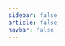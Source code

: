 ```yaml
---
sidebar: false
article: false
navbar: false
---
```


<TimeLinePage :stories="myStories"/>
<br/>



<script setup>
   const myStories = [{
      imageSrc: '',
      title: '期末考试考得奇差无比，真的要反思自己的学习状态了',
      description: '复习的时候总是拿着手机玩，完全没有了上个学期的干劲，哈哈哈，天天也不知道为什么，就喜欢看京东，看闲鱼挑二手显卡，买各种想玩的东西。飘了，真的飘了。怪这个学期的奖学金，怪自己答应当下学期的学术科创部主席，怪自己参加了EL大赛，怪自己太骄傲了。其实想想自己去年也是因为那次模拟考考太好了，心态飘了，高考出了幺蛾子。谦虚使人进步，骄傲使人落后。    这几天考完了数学和高程，都没有发挥很好；离散很简单，马原马马虎虎，微积分难得十分炸裂，估计也不行，这个学期基本没学过英语，听说读写样样不会。 计组和物理将是我下一个发力点！加油！！！！！！ 你麻痹的，老子YAMA还没怕过谁！',
      link:'',
      time:'2025-5-24',
      comments:'',
      showComments:false,
      },{
      imageSrc: '',
      title: '答辩结束-EL比赛不知道能拿什么奖项',
      description: '麻痹的，终于结束了，现在要全力以赴 复习微积分离散数学马原计组高程物理英语读写听说四六级了；昨天晚上还得知我要担任明年的学术科创部主席 我还要去新疆去社会实践',
      link:'',
      time:'2025-5-24',
      comments:'',
      showComments:false,
      },{
      imageSrc: 'https://yamapicgo.oss-cn-nanjing.aliyuncs.com/picgoImage/20250524194821.png',
      title: '满负荷运行的人生',
      description: 'EL交互组比赛95%以上代码是我写的，小组任务是小组长的任务；马上又要期末考试了，哎；明天还有组会。。。',
      link:'',
      time:'2025-5-24',
      comments:'',
      showComments:false,
      },{
      imageSrc: '',
      title: 'No Title',
      description: '今天是母亲节。4月末，英语老师给放了一部黑镜的电影，男主内心最大的恐惧是无法面对自己的母亲。',
      link:'noTitle',
      time:'2025-5-11',
      comments:'',
      showComments:false,
      },{
      imageSrc: '',
      title: '傻逼计组',
      description: '老子上大学上过最垃圾的课之一，作业题和课上讲的内容脱钩，课上学的东西也没有主次，每次点人回答一下智障一样的问题，还很多人回答不出来，作业题这么逆天，也从来不讲，。。',
      link:'',
      time:'2025-4-27',
      comments:'',
      showComments:false,
      },{
      imageSrc: 'https://yamapicgo.oss-cn-nanjing.aliyuncs.com/picgoImage/14038cbc6297c3e6bc90719f92ca674.jpg',
      title: '关关难过关关过',
      description: '人生中第一次答辩，碰上了学期中第二忙的一周；从稿子到ppt，我准备了近一周，背一遍稿子做一题微积分，极限两天复习vjf，虽然周老师上课太慢了，但是给分还是不错的',
      link:'',
      time:'2025-4-16',
      comments:'',
      showComments:false,
      },{
      imageSrc: '',
      title: '',
      description: '好尴尬,今天去交奖学金材料,办公室里有两个我认识的同学,然而老师还当众夸了我,好尴尬;让我很难堪,因为这个学期我感觉学习压力也挺大的,大概率是不会有上学期那么好了',
      link:'',
      time:'2025-4-7',
      comments:'',
      showComments:false,
      },{
      imageSrc: '',
      title: '',
      description: '突然想到一句好笑的话，外表不够吸引人没什么不好的，起码可以收获到很纯洁的异性友谊',
      link:'',
      time:'2025-4-5',
      comments:'',
      showComments:false,
      },{
      imageSrc: '',
      title: '',
      description: '一个很牛逼的前端效果，真帅啊，用这个来做行迹图该有多牛哇https://walkkumano.com/koyabound/',
      link:'',
      time:'2025-4-4',
      comments:'',
      showComments:false,
      },{
      imageSrc: '',
      title: '数字逻辑和计算机组成--依托答辩',
      description: '计组的实验报告就是傻逼，非要学生在这种没有用处的东西上面浪费时间？你是TM抖M吗？非得用这种东西浪费被人时间？ 我就想问问你，我能从中学到什么？或者说，我能从中学到的东西我不能通过别的途径来学吗？  情绪宣泄完了，开始对这门课进行一点点评： 1. 不清不楚的实验细节。几乎没有给学生任何的指导，哪怕是有手册告诉学生，PMOS和NMOS是可以在左边调的，位宽是可以改的，上面那个大框框里面的东西叫引脚，通过一个隧道和外面相连，如果你想调试，就拿起你的小手手在上面点一点，鲜绿色就变成了深绿色，就像魔法一样。然而，所有的东西都要自己来摸索。 2. 没有重点的ppt和教学大纲。 如果说实验不清不楚，学生还能从中锻炼自己摸索的能力，那么没有合理结构的PPT，更是这门课垃圾的原因之一。上课念ppt，“不同班进度区别由老师念ppt的进度决定”，如果没有预习，一定是跟不上--各种莫名奇妙的缩写，模糊的细节。',
      link:'',
      time:'2025-3-30',
      comments:'',
      showComments:false,
      },{
      imageSrc: '',
      title: '',
      description: '我突然想到，初中的有一个女同学，在初二转学去了乡下中学，成绩一落千丈，那年疫情，她的父母都失业了，只能供她弟弟读珠泉中学。我忘记她的名字了。那年疫情我爸癌症晚期走了。那个时候还是梅菊教我们，两个班主任给她们家说凑1000块也没去，后来听说来嘉禾一中读了。我在嘉禾一中好像见过她，但是没打招呼，我不知道是不是她，她可能也不知道是不是我。但我想不起来她名字了。 好奇怪，很喜欢这种恍惚感。',
      link:'',
      time:'2025-3-21',
      comments:'',
      showComments:false,
      },{
      imageSrc: '',
      title: '人生愿望清单+1',
      description: '我想做一个打印在powershell里面的游戏，比如飞机大战，命令行版植物大战僵尸，或者格斗小游戏',
      link:'',
      time:'2025-3-21',
      comments:'',
      showComments:false,
      }, 
            {
      imageSrc: 'https://yamapicgo.oss-cn-nanjing.aliyuncs.com/picgoImage/a975d6877e1351c1008927d00a2fa1d.jpg',
      title: '来信',
      description: '收到了好多礼物，好开心！ヾ(≧▽≦*)o',
      link:'2025_3_13',
      time:'2025-3-13',
      comments:'',
      showComments:false,
      }, 
        {
      imageSrc: '',
      title: '立一个flag',
      description: '我要在暑假做一个说说平台，让不同的博客之间能够用一套平台，类似QQ空间一样',
      link:'',
      time:'2025-3-13',
      comments:'反正也没说是哪个暑假',
      showComments:true,
      }, 
    {
      imageSrc: 'https://yamapicgo.oss-cn-nanjing.aliyuncs.com/picgoImage/202503011126097.jpg',
      title: '嘉禾一中宣讲',
      description: '去嘉禾一中宣讲，南京大学win麻了，宣讲就是win win win！',
      link:'jhyz',
      time:'2025-1-19',
      comments:'comments',
      showComments:false,
      },    
      {
      imageSrc: 'https://yamapicgo.oss-cn-nanjing.aliyuncs.com/picgoImage/202503011126096.png',
      title: '红山动物园玩去了',
      description: '逛了一上午，真的看腻了',
      link:'RedMountainZoo',
      time:'2024-10-5',
      comments:'comments',
      showComments:false,
      },      
      {
      imageSrc: 'https://yamapicgo.oss-cn-nanjing.aliyuncs.com/picgoImage/202503011147039.jpg',
      title: '除夕随便写点',
      description: '烟花只在除夕晚上好看，因为不用担心扰民',
      link:'NewYearEve',
      time:'2025-1-28',
      comments:'comments',
      showComments:false,
      },   
      { 
      imageSrc: 'https://yamapicgo.oss-cn-nanjing.aliyuncs.com/picgoImage/202503011145059.png',
      title: '寒假社会实践结束了',
      description: '其实我觉得这次社会实践更像是面向ai编程范式的实践',
      link:'SocialPractice',
      time:'2025-1-28',
      comments:'comments',
      showComments:false,
      },{
	      imageSrc: 'https://yamapicgo.oss-cn-nanjing.aliyuncs.com/picgoImage/20250307201030.png',
      title: '程序设计OJ又没过',
      description: '很简单的题目，在机房死活过不去，回来重写一遍就过了。',
      link:'',
      time:'2025-3-7',
      comments:'comments',
      showComments:false,
      },
      {
	    imageSrc: 'https://yamapicgo.oss-cn-nanjing.aliyuncs.com/picgoImage/a896b7a20c9d8a4cee12998faead9a9.jpg',
      title: '记录一下这半年多来写过的信',
      description: '和别人写信应该有5、6次了，想着这也是我思想的载体，好好保存',
      link:'Letters',
      time:'2025-3-8',
      comments:'comments',
      showComments:false,
      likesNum:1
      }
    // Add more stories as needed
  ]
</script>